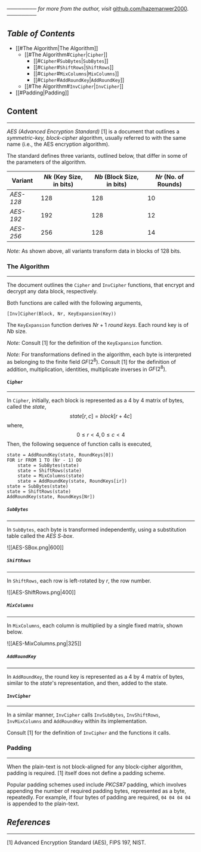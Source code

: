 ──────── *for more from the author, visit* [github.com/hazemanwer2000](https://github.com/hazemanwer2000). ────────
## *Table of Contents*

- [[#The Algorithm|The Algorithm]]
	- [[#The Algorithm#`Cipher`|`Cipher`]]
		- [[#`Cipher`#`SubBytes`|`SubBytes`]]
		- [[#`Cipher`#`ShiftRows`|`ShiftRows`]]
		- [[#`Cipher`#`MixColumns`|`MixColumns`]]
		- [[#`Cipher`#`AddRoundKey`|`AddRoundKey`]]
	- [[#The Algorithm#`InvCipher`|`InvCipher`]]
- [[#Padding|Padding]]
## Content
---
*AES (Advanced Encryption Standard)* [1] is a document that outlines a *symmetric-key, block-cipher* algorithm, usually referred to with the same name (i.e., the AES encryption algorithm).

The standard defines three variants, outlined below, that differ in some of the parameters of the algorithm. 

| Variant   | *Nk* (Key Size, in bits) | *Nb* (Block Size, in bits) | *Nr* (No. of Rounds) |
| --------- | ------------------------ | -------------------------- | -------------------- |
| *AES-128* | $128$                    | $128$                      | $10$                 |
| *AES-192* | $192$                    | $128$                      | $12$                 |
| *AES-256* | $256$                    | $128$                      | $14$                 |
*Note:* As shown above, all variants transform data in blocks of $128$ bits.
### The Algorithm
---
The document outlines the `Cipher` and `InvCipher` functions, that encrypt and decrypt any data block, respectively.

Both functions are called with the following arguments,
```
[Inv]Cipher(Block, Nr, KeyExpansion(Key))
```

The `KeyExpansion` function derives $Nr + 1$ *round keys*. Each round key is of $Nb$ size. 

*Note:* Consult [1] for the definition of the `KeyExpansion` function.

*Note:* For transformations defined in the algorithm, each byte is interpreted as belonging to the finite field $GF(2^8)$. Consult [1] for the definition of addition, multiplication, identities, multiplicate inverses in $GF(2^8)$.
#### `Cipher`
---
In `Cipher`, initially, each block is represented as a $4$ by $4$ matrix of bytes, called the *state*,
$$
state[r, c] = block[r + 4c]
$$
where,
$$
0 \le r \lt 4, 0 \le c \lt 4
$$
Then, the following sequence of function calls is executed,
```
state = AddRoundKey(state, RoundKeys[0])
FOR ir FROM 1 TO (Nr - 1) DO
	state = SubBytes(state)
	state = ShiftRows(state)
	state = MixColumns(state)
	state = AddRoundKey(state, RoundKeys[ir])
state = SubBytes(state)
state = ShiftRows(state)
AddRoundKey(state, RoundKeys[Nr])
```
##### `SubBytes`
---
In `SubBytes`, each byte is transformed independently, using a substitution table called the *AES S-box*.

![[AES-SBox.png|600]]
##### `ShiftRows`
---
In `ShiftRows`, each row is left-rotated by $r$, the row number.

![[AES-ShiftRows.png|400]]
##### `MixColumns`
---
In `MixColumns`, each column is multiplied by a single fixed matrix, shown below.

![[AES-MixColumns.png|325]]
##### `AddRoundKey`
---
In `AddRoundKey`, the round key is represented as a $4$ by $4$ matrix of bytes, similar to the *state*'s representation, and then, added to the state.
#### `InvCipher`
---
In a similar manner, `InvCipher` calls `InvSubBytes`, `InvShiftRows`, `InvMixColumns` and `AddRoundKey` within its implementation.

Consult [1] for the definition of `InvCipher` and the functions it calls.
### Padding
---
When the plain-text is not block-aligned for any block-cipher algorithm, padding is required. [1] itself does not define a padding scheme. 

Popular padding schemes used include *PKCS#7* padding, which involves appending the number of required padding bytes, represented as a byte, repeatedly. For example, if four bytes of padding are required, `04 04 04 04` is appended to the plain-text.
## *References*
---
[1] Advanced Encryption Standard (AES), FIPS 197, NIST.